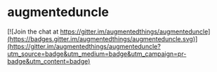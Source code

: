 # augmenteduncle

[![Join the chat at https://gitter.im/augmentedthings/augmenteduncle](https://badges.gitter.im/augmentedthings/augmenteduncle.svg)](https://gitter.im/augmentedthings/augmenteduncle?utm_source=badge&utm_medium=badge&utm_campaign=pr-badge&utm_content=badge)